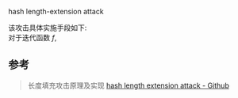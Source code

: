hash length-extension attack

该攻击具体实施手段如下:  
对于迭代函数 $f$,       

## 参考
> 长度填充攻击原理及实现 [hash length extension attack - Github](https://github.com/iagox86/hash_extender)